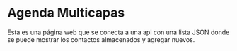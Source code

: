 # Agenda Multicapas
Esta es una página web que se conecta a una api con una lista JSON donde se puede mostrar los contactos almacenados y agregar nuevos.